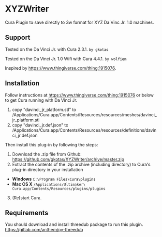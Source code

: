 # XYZWriter
Cura Plugin to save directly to 3w format for XYZ Da Vinc Jr. 1.0 machines.

## Support
Tested on the Da Vinci Jr. with Cura 2.3.1. `by gkotas`

Tested on the Da Vinci Jr. 1.0 Wifi with Cura 4.4.1. `by wolfiem` 

Inspired by https://www.thingiverse.com/thing:1915076.

## Installation
Follow instructions at https://www.thingiverse.com/thing:1915076 or below to get Cura running with Da Vinci Jr. 

1. copy "davinci_jr_platform.stl" to /Applications/Cura.app/Contents/Resources/resources/meshes/davinci_jr_platform.stl
2. copy "davinci_jr.def.json" to /Applications/Cura.app/Contents/Resources/resources/definitions/davinci_jr.def.json

Then install this plug-in by following the steps:

1. Download the .zip file from Github: https://github.com/gkotas/XYZWriter/archive/master.zip
2. Extract the contents of the .zip archive (including directory) to Cura's plug-in directory in your installation 
* **Windows** `C:\Program Files\Cura\plugins`
* **Mac OS X** `/Applications/Ultimaker\ Cura.app/Contents/Resources/plugins/plugins`
3. (Re)start Cura.

## Requirements
You should download and install threedub package to run this plugin.
https://gitlab.com/anthem/py-threedub
